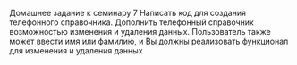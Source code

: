 Домашнее задание к семинару 7
Написать код для создания телефонного справочника.
Дополнить телефонный справочник возможностью изменения и удаления данных.
Пользователь также может ввести имя или фамилию, и Вы должны реализовать функционал
для изменения и удаления данных

